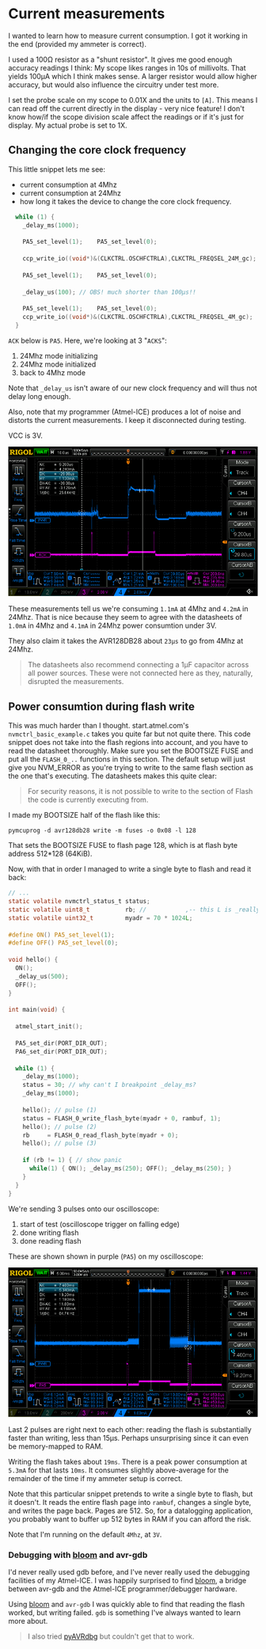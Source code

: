   [bloom]:https://bloom.oscillate.io/

# Current measurements

I wanted to learn how to measure current consumption. I got it working
in the end (provided my ammeter is correct).

I used a 100Ω resistor as a "shunt resistor". It gives me good enough
accuracy readings I think: My scope likes ranges in 10s of
millivolts. That yields 100µA which I think makes sense. A larger
resistor would allow higher accuracy, but would also influence the
circuitry under test more.

I set the probe scale on my scope to 0.01X and the units to
`[A]`. This means I can read off the current directly in the display -
very nice feature! I don't know how/if the scope division scale affect
the readings or if it's just for display. My actual probe is set to
1X.

## Changing the core clock frequency

This little snippet lets me see:

- current consumption at 4Mhz
- current consumption at 24Mhz
- how long it takes the device to change the core clock frequency.

```C
  while (1) {
    _delay_ms(1000);

    PA5_set_level(1);    PA5_set_level(0);
    
    ccp_write_io((void*)&(CLKCTRL.OSCHFCTRLA),CLKCTRL_FREQSEL_24M_gc);

    PA5_set_level(1);    PA5_set_level(0);

    _delay_us(100); // OBS! much shorter than 100µs!!
    
    PA5_set_level(1);    PA5_set_level(0);
    ccp_write_io((void*)&(CLKCTRL.OSCHFCTRLA),CLKCTRL_FREQSEL_4M_gc);
  }
```

`ACK` below is `PA5`. Here, we're looking at 3 "`ACKS`":

1. 24Mhz mode initializing
2. 24Mhz mode initialized
3. back to 4Mhz mode 

Note that `_delay_us` isn't aware of our new clock frequency and will
thus not delay long enough.

Also, note that my programmer (Atmel-ICE) produces a lot of noise and
distorts the current measurements. I keep it disconnected during
testing.

VCC is 3V.

![ss.png](ss.png)

These measurements tell us we're consuming `1.1mA` at 4Mhz and `4.2mA`
in 24Mhz. That is nice because they seem to agree with the datasheets
of `1.0mA` in 4Mhz and `4.1mA` in 24Mhz power consumtion under 3V.

They also claim it takes the AVR128DB28 about `23µs` to go from 4Mhz
at 24Mhz.

> The datasheets also recommend connecting a 1µF capacitor across all
> power sources. These were not connected here as they, naturally,
> disrupted the measurements.

## Power consumtion during flash write

This was much harder than I thought. start.atmel.com's
`nvmctrl_basic_example.c` takes you quite far but not quite
there. This code snippet does not take into the flash regions into
account, and you have to read the datasheet thoroughly. Make sure you
set the BOOTSIZE FUSE and put all the `FLASH_0_..` functions in this
section. The default setup will just give you NVM_ERROR as you're
trying to write to the same flash section as the one that's executing.
The datasheets makes this quite clear:

> For security reasons, it is not possible to write to the section of
> Flash the code is currently executing from.

I made my BOOTSIZE half of the flash like this:

    pymcuprog -d avr128db28 write -m fuses -o 0x08 -l 128
    
That sets the BOOTSIZE FUSE to flash page 128, which is at flash byte
address 512*128 (64KiB).

Now, with that in order I managed to write a single byte to flash and
read it back:

```C
// ...
static volatile nvmctrl_status_t status;
static volatile uint8_t          rb; //           ,-- this L is _really_ important
static volatile uint32_t         myadr = 70 * 1024L;

#define ON() PA5_set_level(1);
#define OFF() PA5_set_level(0);

void hello() {
  ON();
  _delay_us(500);
  OFF();
}

int main(void) {

  atmel_start_init();

  PA5_set_dir(PORT_DIR_OUT);
  PA6_set_dir(PORT_DIR_OUT);
  
  while (1) {
    _delay_ms(1000);
    status = 30; // why can't I breakpoint _delay_ms?
    _delay_ms(1000);

    hello(); // pulse (1)
    status = FLASH_0_write_flash_byte(myadr + 0, rambuf, 1);
    hello(); // pulse (2)
    rb     = FLASH_0_read_flash_byte(myadr + 0);
    hello(); // pulse (3)
    
    if (rb != 1) { // show panic
      while(1) { ON(); _delay_ms(250); OFF(); _delay_ms(250); }
    }
  }
}
```

We're sending 3 pulses onto our oscilloscope:

1. start of test (oscilloscope trigger on falling edge)
2. done writing flash
3. done reading flash

These are shown shown in purple (`PA5`) on my oscilloscope:

![duration and peak](total-duration-and-peak_mA.png)

Last 2 pulses are right next to each other: reading the flash is
substantially faster than writing, less than 15µs. Perhaps
unsurprising since it can even be memory-mapped to RAM.

Writing the flash takes about `19ms`. There is a peak power
consumption at `5.3mA` for that lasts `10ms`. It consumes slightly
above-average for the remainder of the time if my ammeter setup is
correct.

Note that this particular snippet pretends to write a single byte to
flash, but it doesn't. It reads the entire flash page into `rambuf`,
changes a single byte, and writes the page back. Pages are 512. So,
for a datalogging application, you probably want to buffer up 512
bytes in RAM if you can afford the risk.

Note that I'm running on the default `4Mhz`, at `3V`.

### Debugging with [bloom] and avr-gdb

I'd never really used gdb before, and I've never really used the
debugging facilities of my Atmel-ICE. I was happily surprised to find
[bloom], a bridge between avr-gdb and the Atmel-ICE
programmer/debugger hardware.

Using [bloom] and `avr-gdb` I was quickly able to find that reading
the flash worked, but writing failed. `gdb` is something I've always
wanted to learn more about.

> I also tried [pyAVRdbg](https://github.com/stemnic/pyAVRdbg) but
> couldn't get that to work.
